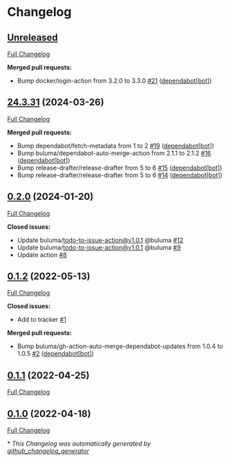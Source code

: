 # Changelog

## [Unreleased](https://github.com/buluma/ansible-role-sosreport/tree/HEAD)

[Full Changelog](https://github.com/buluma/ansible-role-sosreport/compare/24.3.31...HEAD)

**Merged pull requests:**

- Bump docker/login-action from 3.2.0 to 3.3.0 [\#21](https://github.com/buluma/ansible-role-sosreport/pull/21) ([dependabot[bot]](https://github.com/apps/dependabot))

## [24.3.31](https://github.com/buluma/ansible-role-sosreport/tree/24.3.31) (2024-03-26)

[Full Changelog](https://github.com/buluma/ansible-role-sosreport/compare/0.2.0...24.3.31)

**Merged pull requests:**

- Bump dependabot/fetch-metadata from 1 to 2 [\#19](https://github.com/buluma/ansible-role-sosreport/pull/19) ([dependabot[bot]](https://github.com/apps/dependabot))
- Bump buluma/dependabot-auto-merge-action from 2.1.1 to 2.1.2 [\#16](https://github.com/buluma/ansible-role-sosreport/pull/16) ([dependabot[bot]](https://github.com/apps/dependabot))
- Bump release-drafter/release-drafter from 5 to 6 [\#15](https://github.com/buluma/ansible-role-sosreport/pull/15) ([dependabot[bot]](https://github.com/apps/dependabot))
- Bump release-drafter/release-drafter from 5 to 6 [\#14](https://github.com/buluma/ansible-role-sosreport/pull/14) ([dependabot[bot]](https://github.com/apps/dependabot))

## [0.2.0](https://github.com/buluma/ansible-role-sosreport/tree/0.2.0) (2024-01-20)

[Full Changelog](https://github.com/buluma/ansible-role-sosreport/compare/0.1.2...0.2.0)

**Closed issues:**

- Update buluma/todo-to-issue-action@v1.0.1 @buluma [\#12](https://github.com/buluma/ansible-role-sosreport/issues/12)
- Update buluma/todo-to-issue-action@v1.0.1 @buluma [\#9](https://github.com/buluma/ansible-role-sosreport/issues/9)
- Update action [\#8](https://github.com/buluma/ansible-role-sosreport/issues/8)

## [0.1.2](https://github.com/buluma/ansible-role-sosreport/tree/0.1.2) (2022-05-13)

[Full Changelog](https://github.com/buluma/ansible-role-sosreport/compare/0.1.1...0.1.2)

**Closed issues:**

- Add to tracker [\#1](https://github.com/buluma/ansible-role-sosreport/issues/1)

**Merged pull requests:**

- Bump buluma/gh-action-auto-merge-dependabot-updates from 1.0.4 to 1.0.5 [\#2](https://github.com/buluma/ansible-role-sosreport/pull/2) ([dependabot[bot]](https://github.com/apps/dependabot))

## [0.1.1](https://github.com/buluma/ansible-role-sosreport/tree/0.1.1) (2022-04-25)

[Full Changelog](https://github.com/buluma/ansible-role-sosreport/compare/0.1.0...0.1.1)

## [0.1.0](https://github.com/buluma/ansible-role-sosreport/tree/0.1.0) (2022-04-18)

[Full Changelog](https://github.com/buluma/ansible-role-sosreport/compare/57ec38a47d83c8bd153a54afd78a6a9833cc8866...0.1.0)



\* *This Changelog was automatically generated by [github_changelog_generator](https://github.com/github-changelog-generator/github-changelog-generator)*
